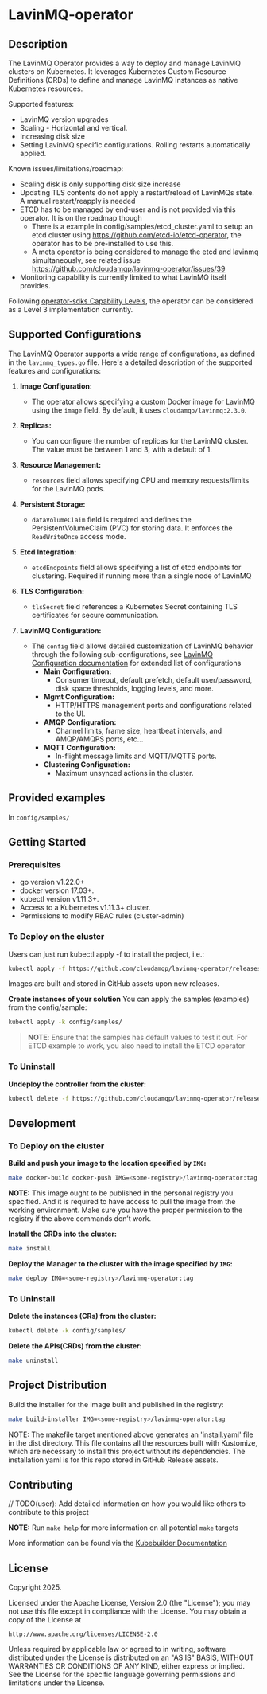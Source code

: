 # LavinMQ-operator

## Description
The LavinMQ Operator provides a way to deploy and manage LavinMQ clusters on Kubernetes. It leverages Kubernetes Custom Resource Definitions (CRDs) to define and manage LavinMQ instances as native Kubernetes resources.

Supported features:

- LavinMQ version upgrades
- Scaling - Horizontal and vertical.
- Increasing disk size
- Setting LavinMQ specific configurations. Rolling restarts automatically applied.

Known issues/limitations/roadmap:

- Scaling disk is only supporting disk size increase
- Updating TLS contents do not apply a restart/reload of LavinMQs state. A manual restart/reapply is needed
- ETCD has to be managed by end-user and is not provided via this operator. It is on the roadmap though
  - There is a example in config/samples/etcd_cluster.yaml to setup an etcd cluster using https://github.com/etcd-io/etcd-operator, the operator has to be pre-installed to use this.
  - A meta operator is being considered to manage the etcd and lavinmq simultaneously, see related issue https://github.com/cloudamqp/lavinmq-operator/issues/39
- Monitoring capability is currently limited to what LavinMQ itself provides.

Following [operator-sdks Capability Levels](https://sdk.operatorframework.io/docs/overview/operator-capabilities/), the operator can be considered as a Level 3 implementation currently.

## Supported Configurations

The LavinMQ Operator supports a wide range of configurations, as defined in the `lavinmq_types.go` file. Here's a detailed description of the supported features and configurations:

1. **Image Configuration:**
   - The operator allows specifying a custom Docker image for LavinMQ using the `image` field. By default, it uses `cloudamqp/lavinmq:2.3.0`.

2. **Replicas:**
   - You can configure the number of replicas for the LavinMQ cluster. The value must be between 1 and 3, with a default of 1.

3. **Resource Management:**
   - `resources` field allows specifying CPU and memory requests/limits for the LavinMQ pods.

4. **Persistent Storage:**
   - `dataVolumeClaim` field is required and defines the PersistentVolumeClaim (PVC) for storing data. It enforces the `ReadWriteOnce` access mode.

5. **Etcd Integration:**
   - `etcdEndpoints` field allows specifying a list of etcd endpoints for clustering. Required if running more than a single node of LavinMQ

6. **TLS Configuration:**
   - `tlsSecret` field references a Kubernetes Secret containing TLS certificates for secure communication.

7. **LavinMQ Configuration:**
   - The `config` field allows detailed customization of LavinMQ behavior through the following sub-configurations, see [LavinMQ Configuration documentation](https://lavinmq.com/documentation/configuration-files) for extended list of configurations
     - **Main Configuration:**
       - Consumer timeout, default prefetch, default user/password, disk space thresholds, logging levels, and more.
     - **Mgmt Configuration:**
       - HTTP/HTTPS management ports and configurations related to the UI.
     - **AMQP Configuration:**
       - Channel limits, frame size, heartbeat intervals, and AMQP/AMQPS ports, etc...
     - **MQTT Configuration:**
       - In-flight message limits and MQTT/MQTTS ports.
     - **Clustering Configuration:**
       - Maximum unsynced actions in the cluster.

## Provided examples
In `config/samples/`

## Getting Started

### Prerequisites
- go version v1.22.0+
- docker version 17.03+.
- kubectl version v1.11.3+.
- Access to a Kubernetes v1.11.3+ cluster.
- Permissions to modify RBAC rules (cluster-admin)

### To Deploy on the cluster

Users can just run kubectl apply -f <URL for YAML BUNDLE> to install the project, i.e.:

```sh
kubectl apply -f https://github.com/cloudamqp/lavinmq-operator/releases/download/<version>/install.yaml
```

Images are built and stored in GitHub assets upon new releases.

**Create instances of your solution**
You can apply the samples (examples) from the config/sample:

```sh
kubectl apply -k config/samples/
```

>**NOTE**: Ensure that the samples has default values to test it out. For ETCD example to work, you also need to install the ETCD operator

### To Uninstall
**Undeploy the controller from the cluster:**

```sh
kubectl delete -f https://github.com/cloudamqp/lavinmq-operator/releases/download/<version>/install.yaml
```

## Development
### To Deploy on the cluster
**Build and push your image to the location specified by `IMG`:**

```sh
make docker-build docker-push IMG=<some-registry>/lavinmq-operator:tag
```

**NOTE:** This image ought to be published in the personal registry you specified.
And it is required to have access to pull the image from the working environment.
Make sure you have the proper permission to the registry if the above commands don’t work.

**Install the CRDs into the cluster:**

```sh
make install
```

**Deploy the Manager to the cluster with the image specified by `IMG`:**

```sh
make deploy IMG=<some-registry>/lavinmq-operator:tag
```

### To Uninstall
**Delete the instances (CRs) from the cluster:**

```sh
kubectl delete -k config/samples/
```

**Delete the APIs(CRDs) from the cluster:**

```sh
make uninstall
```

## Project Distribution

Build the installer for the image built and published in the registry:

```sh
make build-installer IMG=<some-registry>/lavinmq-operator:tag
```

NOTE: The makefile target mentioned above generates an 'install.yaml'
file in the dist directory. This file contains all the resources built
with Kustomize, which are necessary to install this project without
its dependencies. The installation yaml is for this repo stored in GitHub Release assets.

## Contributing
// TODO(user): Add detailed information on how you would like others to contribute to this project

**NOTE:** Run `make help` for more information on all potential `make` targets

More information can be found via the [Kubebuilder Documentation](https://book.kubebuilder.io/introduction.html)

## License

Copyright 2025.

Licensed under the Apache License, Version 2.0 (the "License");
you may not use this file except in compliance with the License.
You may obtain a copy of the License at

    http://www.apache.org/licenses/LICENSE-2.0

Unless required by applicable law or agreed to in writing, software
distributed under the License is distributed on an "AS IS" BASIS,
WITHOUT WARRANTIES OR CONDITIONS OF ANY KIND, either express or implied.
See the License for the specific language governing permissions and
limitations under the License.

